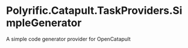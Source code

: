 # Polyrific.Catapult.TaskProviders.SimpleGenerator
A simple code generator provider for OpenCatapult

